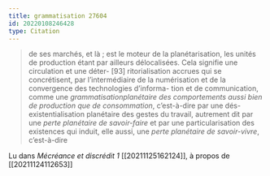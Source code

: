 ```yaml
---
title: grammatisation 27604
id: 20220108246428
type: Citation
---
```


> de ses marchés, et là ; est le moteur de la planétarisation, les unités de production étant par ailleurs délocalisées. Cela signifie une circulation et une déter- [93] ritorialisation accrues qui se concrétisent, par l’intermédiaire de la numérisation et de la convergence des technologies d’informa- tion et de communication, comme une *grammatisationplanétaire des comportements aussi bien de production que de consommation*, c’est-à-dire par une dés-existentialisation planétaire des gestes du travail, autrement dit par une *perte planétaire de savoir-faire* et par une particularisation des existences qui induit, elle aussi, une *perte planétaire de savoir-vivre*, c’est-à-dire

Lu dans *Mécréance et discrédit 1* [[20211125162124]], à propos de [[20211124112653]]